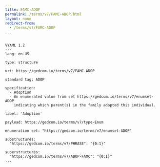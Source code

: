 ```yaml
---
title: FAMC-ADOP
permalink: /terms/v7/FAMC-ADOP.html
layout: none
redirect-from:
  - /terms/v7/FAMC-ADOP
...
```


```

%YAML 1.2
---
lang: en-US

type: structure

uri: https://gedcom.io/terms/v7/FAMC-ADOP

standard tag: ADOP

specification:
  - Adoption
  - An enumerated value from set https://gedcom.io/terms/v7/enumset-ADOP
    indicating which parent(s) in the family adopted this individual.

label: 'Adoption'

payload: https://gedcom.io/terms/v7/type-Enum

enumeration set: "https://gedcom.io/terms/v7/enumset-ADOP"

substructures:
  "https://gedcom.io/terms/v7/PHRASE": "{0:1}"

superstructures:
  "https://gedcom.io/terms/v7/ADOP-FAMC": "{0:1}"
...

```
